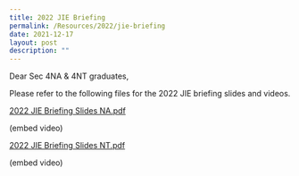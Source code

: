 ```yaml
---
title: 2022 JIE Briefing
permalink: /Resources/2022/jie-briefing
date: 2021-12-17
layout: post
description: ""
---
```

Dear Sec 4NA & 4NT graduates,

Please refer to the following files for the 2022 JIE briefing slides and videos.

[2022 JIE Briefing Slides NA.pdf](/files/2022%20JIE%20Briefing%20Slides%20NA.pdf)

(embed video)

[2022 JIE Briefing Slides NT.pdf](/files/2022%20JIE%20Briefing%20Slides%20NT.pdf)

(embed video)
